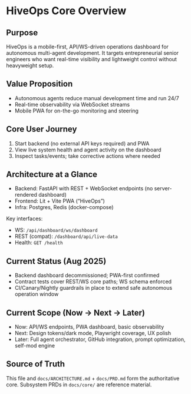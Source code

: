 # HiveOps Core Overview

## Purpose

HiveOps is a mobile-first, API/WS-driven operations dashboard for autonomous multi-agent development. It targets entrepreneurial senior engineers who want real-time visibility and lightweight control without heavyweight setup.

## Value Proposition
- Autonomous agents reduce manual development time and run 24/7
- Real-time observability via WebSocket streams
- Mobile PWA for on-the-go monitoring and steering

## Core User Journey
1. Start backend (no external API keys required) and PWA
2. View live system health and agent activity on the dashboard
3. Inspect tasks/events; take corrective actions where needed

## Architecture at a Glance
- Backend: FastAPI with REST + WebSocket endpoints (no server-rendered dashboard)
- Frontend: Lit + Vite PWA (“HiveOps”)
- Infra: Postgres, Redis (docker-compose)

Key interfaces:
- WS: `/api/dashboard/ws/dashboard`
- REST (compat): `/dashboard/api/live-data`
- Health: `GET /health`

## Current Status (Aug 2025)

- Backend dashboard decommissioned; PWA-first confirmed
- Contract tests cover REST/WS core paths; WS schema enforced
- CI/Canary/Nightly guardrails in place to extend safe autonomous operation window

## Current Scope (Now → Next → Later)
- Now: API/WS endpoints, PWA dashboard, basic observability
- Next: Design tokens/dark mode, Playwright coverage, UX polish
- Later: Full agent orchestrator, GitHub integration, prompt optimization, self-mod engine

## Source of Truth
This file and `docs/ARCHITECTURE.md` + `docs/PRD.md` form the authoritative core. Subsystem PRDs in `docs/core/` are reference material.



